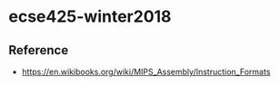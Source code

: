 # ecse425-winter2018


## Reference
* https://en.wikibooks.org/wiki/MIPS_Assembly/Instruction_Formats
